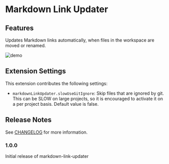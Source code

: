 # Markdown Link Updater

## Features

Updates Markdown links automatically, when files in the workspace are moved or renamed.

![demo](https://github.com/mathiassoeholm/markdown-link-updater/raw/main/images/demo.gif)

## Extension Settings

This extension contributes the following settings:

- `markdownLinkUpdater.slowUseGitIgnore`: Skip files that are ignored by git. This can be SLOW on large projects, so it is encouraged to activate it on a per project basis. Default value is false.

## Release Notes

See [CHANGELOG](CHANGELOG.md) for more information.

### 1.0.0

Initial release of markdown-link-updater
